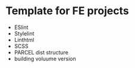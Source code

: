 # Template for FE projects

* ESlint
* Stylelint
* Linthtml
* SCSS
* PARCEL dist structure
* building voluume version
